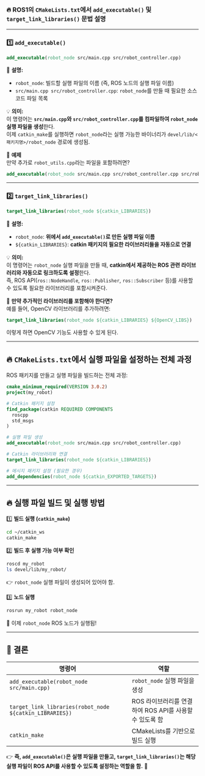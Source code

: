 ### 🔥 **ROS1의 `CMakeLists.txt`에서 `add_executable()` 및 `target_link_libraries()` 문법 설명**

---

### **1️⃣ `add_executable()`**
```cmake
add_executable(robot_node src/main.cpp src/robot_controller.cpp)
```
📌 **설명:**  
- `robot_node`: 빌드할 실행 파일의 이름 (즉, ROS 노드의 실행 파일 이름)  
- `src/main.cpp src/robot_controller.cpp`: `robot_node`를 만들 때 필요한 소스 코드 파일 목록  

💡 **의미:**  
이 명령어는 **`src/main.cpp`와 `src/robot_controller.cpp`를 컴파일하여 `robot_node` 실행 파일을 생성**한다.  
이제 `catkin_make`를 실행하면 `robot_node`라는 실행 가능한 바이너리가 `devel/lib/<패키지명>/robot_node` 경로에 생성됨.

📌 **예제**  
만약 추가로 `robot_utils.cpp`라는 파일을 포함하려면?
```cmake
add_executable(robot_node src/main.cpp src/robot_controller.cpp src/robot_utils.cpp)
```

---

### **2️⃣ `target_link_libraries()`**
```cmake
target_link_libraries(robot_node ${catkin_LIBRARIES})
```
📌 **설명:**  
- `robot_node`: **위에서 `add_executable()`로 만든 실행 파일 이름**
- `${catkin_LIBRARIES}`: **catkin 패키지의 필요한 라이브러리들을 자동으로 연결**

💡 **의미:**  
이 명령어는 `robot_node` 실행 파일을 만들 때, **catkin에서 제공하는 ROS 관련 라이브러리와 자동으로 링크하도록 설정**한다.  
즉, ROS API(`ros::NodeHandle`, `ros::Publisher`, `ros::Subscriber` 등)를 사용할 수 있도록 필요한 라이브러리를 포함시켜준다.

📌 **만약 추가적인 라이브러리를 포함해야 한다면?**  
예를 들어, OpenCV 라이브러리를 추가하려면:
```cmake
target_link_libraries(robot_node ${catkin_LIBRARIES} ${OpenCV_LIBS})
```
이렇게 하면 OpenCV 기능도 사용할 수 있게 된다.

---

## **🔥 `CMakeLists.txt`에서 실행 파일을 설정하는 전체 과정**
ROS 패키지를 만들고 실행 파일을 빌드하는 전체 과정:
```cmake
cmake_minimum_required(VERSION 3.0.2)
project(my_robot)

# Catkin 패키지 설정
find_package(catkin REQUIRED COMPONENTS
  roscpp
  std_msgs
)

# 실행 파일 생성
add_executable(robot_node src/main.cpp src/robot_controller.cpp)

# Catkin 라이브러리와 연결
target_link_libraries(robot_node ${catkin_LIBRARIES})

# 메시지 패키지 설정 (필요한 경우)
add_dependencies(robot_node ${catkin_EXPORTED_TARGETS})
```

---

## **🔥 실행 파일 빌드 및 실행 방법**
1️⃣ **빌드 실행 (`catkin_make`)**
```bash
cd ~/catkin_ws
catkin_make
```

2️⃣ **빌드 후 실행 가능 여부 확인**
```bash
roscd my_robot
ls devel/lib/my_robot/
```
👉 `robot_node` 실행 파일이 생성되어 있어야 함.

3️⃣ **노드 실행**
```bash
rosrun my_robot robot_node
```
🚀 이제 `robot_node` ROS 노드가 실행됨!

---

## **📌 결론**
| 명령어 | 역할 |
|--------|--------------------------|
| `add_executable(robot_node src/main.cpp)` | `robot_node` 실행 파일을 생성 |
| `target_link_libraries(robot_node ${catkin_LIBRARIES})` | ROS 라이브러리를 연결하여 ROS API를 사용할 수 있도록 함 |
| `catkin_make` | CMakeLists를 기반으로 빌드 실행 |

👉 **즉, `add_executable()`은 실행 파일을 만들고, `target_link_libraries()`는 해당 실행 파일이 ROS API를 사용할 수 있도록 설정하는 역할을 함.** 🚀
